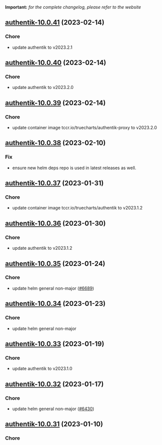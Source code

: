 **Important:**
*for the complete changelog, please refer to the website*




## [authentik-10.0.41](https://github.com/truecharts/charts/compare/authentik-10.0.40...authentik-10.0.41) (2023-02-14)

### Chore

- update authentik to v2023.2.1
  
  


## [authentik-10.0.40](https://github.com/truecharts/charts/compare/authentik-10.0.39...authentik-10.0.40) (2023-02-14)

### Chore

- update authentik to v2023.2.0
  
  


## [authentik-10.0.39](https://github.com/truecharts/charts/compare/authentik-10.0.38...authentik-10.0.39) (2023-02-14)

### Chore

- update container image tccr.io/truecharts/authentik-proxy to v2023.2.0
  
  


## [authentik-10.0.38](https://github.com/truecharts/charts/compare/authentik-10.0.37...authentik-10.0.38) (2023-02-10)

### Fix

- ensure new helm deps repo is used in latest releases as well.
  
  


## [authentik-10.0.37](https://github.com/truecharts/charts/compare/authentik-10.0.36...authentik-10.0.37) (2023-01-31)

### Chore

- update container image tccr.io/truecharts/authentik to v2023.1.2
  
  


## [authentik-10.0.36](https://github.com/truecharts/charts/compare/authentik-10.0.35...authentik-10.0.36) (2023-01-30)

### Chore

- update authentik to v2023.1.2
  
  


## [authentik-10.0.35](https://github.com/truecharts/charts/compare/authentik-10.0.34...authentik-10.0.35) (2023-01-24)

### Chore

- update helm general non-major ([#6689](https://github.com/truecharts/charts/issues/6689))
  
  


## [authentik-10.0.34](https://github.com/truecharts/charts/compare/authentik-10.0.33...authentik-10.0.34) (2023-01-23)

### Chore

- update helm general non-major
  
  


## [authentik-10.0.33](https://github.com/truecharts/charts/compare/authentik-10.0.32...authentik-10.0.33) (2023-01-19)

### Chore

- update authentik to v2023.1.0
  
  


## [authentik-10.0.32](https://github.com/truecharts/charts/compare/authentik-10.0.31...authentik-10.0.32) (2023-01-17)

### Chore

- update helm general non-major ([#6430](https://github.com/truecharts/charts/issues/6430))
  
  


## [authentik-10.0.31](https://github.com/truecharts/charts/compare/authentik-10.0.30...authentik-10.0.31) (2023-01-10)

### Chore
